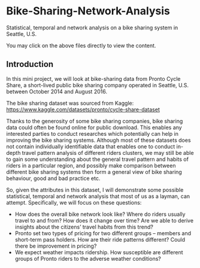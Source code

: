 # Bike-Sharing-Network-Analysis
Statistical, temporal and network analysis on a bike sharing system in Seattle, U.S.

You may click on the above files directly to view the content.

## Introduction
In this mini project, we will look at bike-sharing data from Pronto Cycle Share, a short-lived public bike sharing company operated in Seattle, U.S. between October 2014 and August 2016.


The bike sharing dataset was sourced from Kaggle: https://www.kaggle.com/datasets/pronto/cycle-share-dataset


Thanks to the generosity of some bike sharing companies, bike sharing data could often be found online for public download. This enables any interested parties to conduct researches which potentially can help in improving the bike sharing systems. Although most of these datasets does not contain individually identifiable data that enables one to conduct in-depth travel pattern analysis of different riders clusters, we may still be able to gain some understanding about the general travel pattern and habits of riders in a particular region, and possibly make comparison between different bike sharing systems then form a general view of bike sharing behaviour, good and bad practice etc.


So, given the attributes in this dataset, I will demonstrate some possible statistical, temporal and network analysis that most of us as a layman, can attempt. Specifically, we will focus on these questions:
- How does the overall bike network look like? Where do riders usually travel to and from? How does it change over time? Are we able to derive insights about the citizens’ travel habits from this trend?
- Pronto set two types of pricing for two different groups – members and short-term pass holders. How are their ride patterns different? Could there be improvement in pricing?
- We expect weather impacts ridership. How susceptible are different groups of Pronto riders to the adverse weather conditions? 

